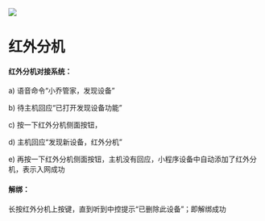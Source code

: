![](http://www.cspugoing.com/pcimg/help/InfraredExtension.png)

# 红外分机

#### 红外分机对接系统：

a) 语音命令“小乔管家，发现设备”

b) 待主机回应“已打开发现设备功能”

c) 按一下红外分机侧面按钮，

d) 主机回应“发现新设备，红外分机”

e) 再按一下红外分机侧面按钮，主机没有回应，小程序设备中自动添加了红外分机，表示入网成功



#### 解绑：

长按红外分机上按键，直到听到中控提示“已删除此设备”；即解绑成功